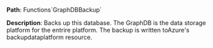 **Path**: Functions\`GraphDBBackup`

**Description**: Backs up this database. The GraphDB is the data storage platform for the entrire platform.  The backup is written toAzure's backupdataplatform resource.
